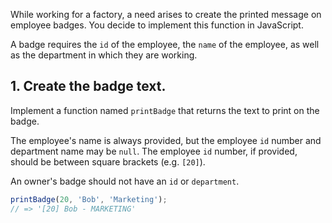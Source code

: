 While working for a factory, a need arises to create the printed message on employee badges. You decide to implement this function in JavaScript.

A badge requires the `id` of the employee, the `name` of the employee, as well as the department in which they are working.

## 1. Create the badge text.

Implement a function named `printBadge` that returns the text to print on the badge.

The employee's name is always provided, but the employee `id` number and department name may be `null`. The employee `id` number, if provided, should be between square brackets (e.g. `[20]`).

An owner's badge should not have an `id` or `department`.

```javascript
printBadge(20, 'Bob', 'Marketing');
// => '[20] Bob - MARKETING'
```
